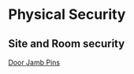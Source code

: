 # Physical Security
## Site and Room security

[Door Jamb Pins](https://duckduckgo.com/?q=jamb+pins+door+frame&t=ffab&ia=web)